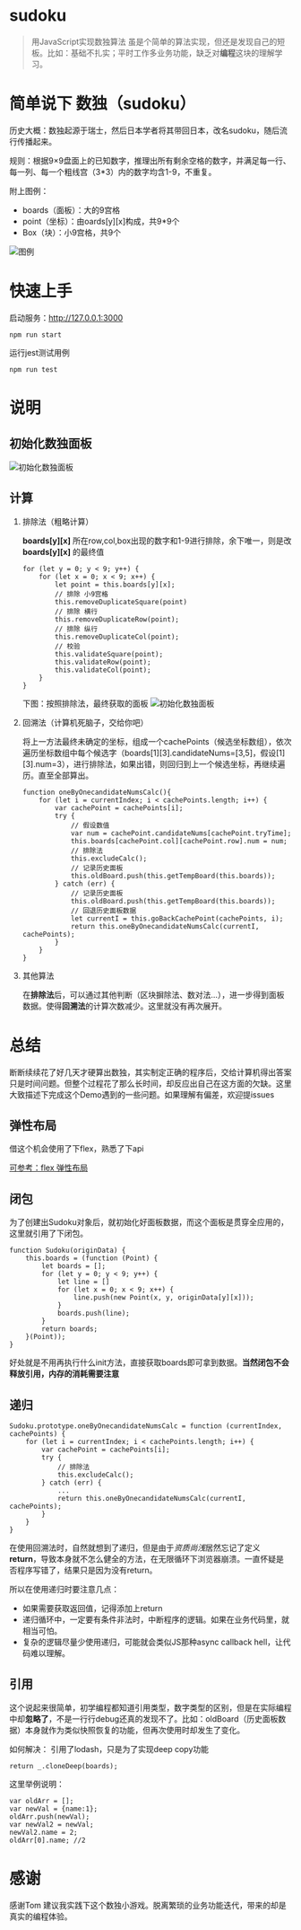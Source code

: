 # sudoku
> 用JavaScript实现数独算法
虽是个简单的算法实现，但还是发现自己的短板。比如：基础不扎实；平时工作多业务功能，缺乏对**编程**这块的理解学习。

# 简单说下 数独（sudoku）
历史大概：数独起源于瑞士，然后日本学者将其带回日本，改名sudoku，随后流行传播起来。

规则：根据9×9盘面上的已知数字，推理出所有剩余空格的数字，并满足每一行、每一列、每一个粗线宫（3*3）内的数字均含1-9，不重复。

附上图例：
- boards（面板）：大的9宫格
- point（坐标）：由oards[y][x]构成，共9*9个
- Box（块）：小9宫格，共9个

![图例](./md/desc.png)


# 快速上手
启动服务：http://127.0.0.1:3000
````
npm run start 
````
运行jest测试用例
````
npm run test
````

# 说明
## 初始化数独面板
![初始化数独面板](./md/1.png)

## 计算
1. 排除法（粗略计算）

    **boards[y][x]** 所在row,col,box出现的数字和1-9进行排除，余下唯一，则是改 **boards[y][x]** 的最终值

    ````
    for (let y = 0; y < 9; y++) {
        for (let x = 0; x < 9; x++) {
            let point = this.boards[y][x];
            // 排除 小9宫格
            this.removeDuplicateSquare(point)
            // 排除 横行
            this.removeDuplicateRow(point);
            // 排除 纵行
            this.removeDuplicateCol(point);
            // 校验
            this.validateSquare(point);
            this.validateRow(point);
            this.validateCol(point);
        }
    }
    ````
    
    下图：按照排除法，最终获取的面板
    ![初始化数独面板](./md/2.png)

2. 回溯法（计算机死脑子，交给你吧）

    将上一方法最终未确定的坐标，组成一个cachePoints（候选坐标数组），依次遍历坐标数组中每个候选字（boards[1][3].candidateNums=[3,5]，假设[1][3].num=3），进行排除法，如果出错，则回归到上一个候选坐标，再继续遍历。直至全部算出。
    
    ````
    function oneByOnecandidateNumsCalc(){
        for (let i = currentIndex; i < cachePoints.length; i++) {
            var cachePoint = cachePoints[i];
            try {
                // 假设数值
                var num = cachePoint.candidateNums[cachePoint.tryTime];
                this.boards[cachePoint.col][cachePoint.row].num = num;
                // 排除法
                this.excludeCalc();
                // 记录历史面板
                this.oldBoard.push(this.getTempBoard(this.boards));
            } catch (err) {
                // 记录历史面板
                this.oldBoard.push(this.getTempBoard(this.boards));
                // 回退历史面板数据
                let currentI = this.goBackCachePoint(cachePoints, i);
                return this.oneByOnecandidateNumsCalc(currentI, cachePoints);
            }
        }
    }
    ````

3. 其他算法
    
    在**排除法**后，可以通过其他判断（区块摒除法、数对法...），进一步得到面板数据。使得**回溯法**的计算次数减少。这里就没有再次展开。

# 总结
断断续续花了好几天才硬算出数独，其实制定正确的程序后，交给计算机得出答案只是时间问题。但整个过程花了那么长时间，却反应出自己在这方面的欠缺。这里大致描述下完成这个Demo遇到的一些问题。如果理解有偏差，欢迎提issues

## 弹性布局
借这个机会使用了下flex，熟悉了下api

[可参考：flex 弹性布局](https://eminoda.github.io/2018/08/20/css-flex/)

## 闭包
为了创建出Sudoku对象后，就初始化好面板数据，而这个面板是贯穿全应用的，这里就引用了下闭包。
````
function Sudoku(originData) {
    this.boards = (function (Point) {
        let boards = [];
        for (let y = 0; y < 9; y++) {
            let line = []
            for (let x = 0; x < 9; x++) {
                line.push(new Point(x, y, originData[y][x]));
            }
            boards.push(line);
        }
        return boards;
    }(Point));
}
````
好处就是不用再执行什么init方法，直接获取boards即可拿到数据。**当然闭包不会释放引用，内存的消耗需要注意**

## 递归
````
Sudoku.prototype.oneByOnecandidateNumsCalc = function (currentIndex, cachePoints) {
    for (let i = currentIndex; i < cachePoints.length; i++) {
        var cachePoint = cachePoints[i];
        try {
            // 排除法
            this.excludeCalc();
        } catch (err) {
            ...
            return this.oneByOnecandidateNumsCalc(currentI, cachePoints);
        }
    }
}
````
在使用回溯法时，自然就想到了递归，但是由于*资质尚浅*居然忘记了定义**return**，导致本身就不怎么健全的方法，在无限循环下浏览器崩溃。一直怀疑是否程序写错了，结果只是因为没有return。

所以在使用递归时要注意几点：
- 如果需要获取返回值，记得添加上return
- 递归循环中，一定要有条件非法时，中断程序的逻辑。如果在业务代码里，就相当可怕。
- 复杂的逻辑尽量少使用递归，可能就会类似JS那种async callback hell，让代码难以理解。

## 引用
这个说起来很简单，初学编程都知道引用类型，数字类型的区别，但是在实际编程中却**忽略了**，不是一行行debug还真的发现不了。比如：oldBoard（历史面板数据）本身就作为类似快照恢复的功能，但再次使用时却发生了变化。

如何解决：
引用了lodash，只是为了实现deep copy功能
````
return _.cloneDeep(boards);
````

这里举例说明：
````
var oldArr = [];
var newVal = {name:1};
oldArr.push(newVal);
var newVal2 = newVal;
newVal2.name = 2;
oldArr[0].name; //2
````

# 感谢
感谢Tom 建议我实践下这个数独小游戏。脱离繁琐的业务功能迭代，带来的却是真实的编程体验。


